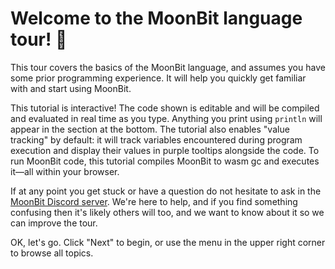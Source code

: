 # Welcome to the MoonBit language tour! 💫

This tour covers the basics of the MoonBit language, and assumes you have some prior programming experience. It will help you quickly get familiar with and start using MoonBit.

This tutorial is interactive! The code shown is editable and will be compiled and evaluated in real time as you type. Anything you print using `println` will appear in the section at the bottom. The tutorial also enables "value tracking" by default: it will track variables encountered during program execution and display their values in purple tooltips alongside the code. To run MoonBit code, this tutorial compiles MoonBit to wasm gc and executes it—all within your browser.

If at any point you get stuck or have a question do not hesitate to ask in the [MoonBit Discord server](https://discord.com/invite/5d46MfXkfZ). We're here to help, and if you find something confusing then it's likely others will too, and we want to know about it so we can improve the tour.

OK, let's go. Click "Next" to begin, or use the menu in the upper right corner to browse all topics.

